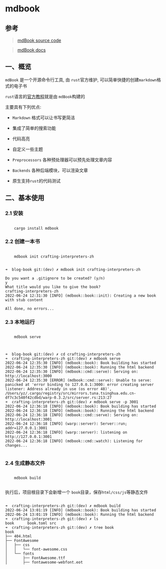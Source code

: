 # mdbook

## 参考

>[mdBook source code](https://github.com/rust-lang/mdBook)

>[mdBook docs](https://rust-lang.github.io/mdBook/index.html)


## 一、概览

`mdBook` 是一个开源命令行工具, 由 `rust`官方维护, 可以简单快捷的创建`markdown`格式的电子书

`rust`语言的[官方教程](https://doc.rust-lang.org/book/)就是由 `mdBook`构建的

主要具有下列优点:


* `Markdown` 格式可以让书写更简洁

* 集成了简单的搜索功能

* 代码高亮

* 自定义一些主题

* `Preprocessors` 各种预处理器可以预先处理文章内容

* `Backends` 各种后端模块，可以渲染文章

* 原生支持`rust`的代码测试

## 二、基本使用


### 2.1 安装

```

	cargo install mdbook

```

### 2.2 创建一本书

```shell

	mdbook init crafting-interpreters-zh

```

```

➜  blog-book git:(dev) ✗ mdbook init crafting-interpreters-zh

Do you want a .gitignore to be created? (y/n)
y
What title would you like to give the book?
crafting-interpreters-zh
2022-06-24 12:31:30 [INFO] (mdbook::book::init): Creating a new book with stub content

All done, no errors...

```

### 2.3 本地运行


```

	mdbook serve
	
```

```

➜  blog-book git:(dev) ✗ cd crafting-interpreters-zh
➜  crafting-interpreters-zh git:(dev) ✗ mdbook serve
2022-06-24 12:35:30 [INFO] (mdbook::book): Book building has started
2022-06-24 12:35:30 [INFO] (mdbook::book): Running the html backend
2022-06-24 12:35:30 [INFO] (mdbook::cmd::serve): Serving on: http://localhost:3000
2022-06-24 12:35:30 [ERROR] (mdbook::cmd::serve): Unable to serve: panicked at 'error binding to 127.0.0.1:3000: error creating server listener: Address already in use (os error 48)', /Users/yz/.cargo/registry/src/mirrors.tuna.tsinghua.edu.cn-df7c3c540f42cdbd/warp-0.3.2/src/server.rs:213:27
➜  crafting-interpreters-zh git:(dev) ✗ mdbook serve -p 3001
2022-06-24 12:36:18 [INFO] (mdbook::book): Book building has started
2022-06-24 12:36:18 [INFO] (mdbook::book): Running the html backend
2022-06-24 12:36:18 [INFO] (mdbook::cmd::serve): Serving on: http://localhost:3001
2022-06-24 12:36:18 [INFO] (warp::server): Server::run; addr=127.0.0.1:3001
2022-06-24 12:36:18 [INFO] (warp::server): listening on http://127.0.0.1:3001
2022-06-24 12:36:18 [INFO] (mdbook::cmd::watch): Listening for changes...


```

### 2.4 生成静态文件

```

	mdbook build
	
```

执行后，项目根目录下会新增一个 `book`目录，保存`html/css/js`等静态文件

```

➜  crafting-interpreters-zh git:(dev) ✗ mdbook build
2022-06-24 13:01:19 [INFO] (mdbook::book): Book building has started
2022-06-24 13:01:19 [INFO] (mdbook::book): Running the html backend
➜  crafting-interpreters-zh git:(dev) ✗ ls
book      book.toml src
➜  crafting-interpreters-zh git:(dev) ✗ tree book
book
├── 404.html
├── FontAwesome
│   ├── css
│   │   └── font-awesome.css
│   └── fonts
│       ├── FontAwesome.ttf
│       ├── fontawesome-webfont.eot
	
```
